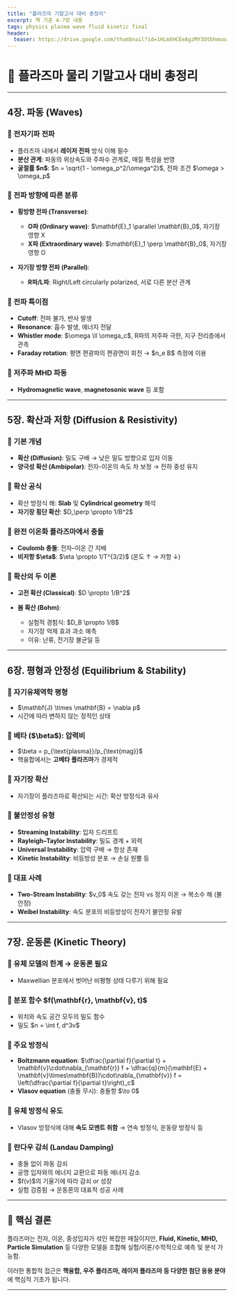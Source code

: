 ```yaml
---
title: "플라즈마 기말고사 대비 총정리"
excerpt: 책 기준 4-7장 내용
tags: physics plasma wave fluid kinetic final
header:
  teaser: https://drive.google.com/thumbnail?id=1HLmXHCEeAgzMY3OtbhmooaZoJ4l5akzR&sz=w1000
---
```


# 📘 플라즈마 물리 기말고사 대비 총정리

---

## **4장. 파동 (Waves)**

### 🔹 전자기파 전파

* 플라즈마 내에서 **레이저 전파** 방식 이해 필수
* **분산 관계**: 파동의 위상속도와 주파수 관계로, 매질 특성을 반영
* **굴절률 \$n\$**: \$n = \sqrt{1 - \omega\_p^2/\omega^2}\$, 전파 조건 \$\omega > \omega\_p\$

### 🔹 전파 방향에 따른 분류

* **횡방향 전파 (Transverse)**:

  * **O파 (Ordinary wave)**: \$\mathbf{E}\_1 \parallel \mathbf{B}\_0\$, 자기장 영향 X
  * **X파 (Extraordinary wave)**: \$\mathbf{E}\_1 \perp \mathbf{B}\_0\$, 자기장 영향 O
* **자기장 방향 전파 (Parallel)**:

  * **R파/L파**: Right/Left circularly polarized, 서로 다른 분산 관계

### 🔹 전파 특이점

* **Cutoff**: 전파 불가, 반사 발생
* **Resonance**: 흡수 발생, 에너지 전달
* **Whistler mode**: \$\omega \ll \omega\_c\$, R파의 저주파 극한, 지구 전리층에서 관측
* **Faraday rotation**: 평면 편광파의 편광면이 회전 → \$n\_e B\$ 측정에 이용

### 🔹 저주파 MHD 파동

* **Hydromagnetic wave**, **magnetosonic wave** 등 포함

---

## **5장. 확산과 저항 (Diffusion & Resistivity)**

### 🔹 기본 개념

* **확산 (Diffusion)**: 밀도 구배 → 낮은 밀도 방향으로 입자 이동
* **양극성 확산 (Ambipolar)**: 전자-이온의 속도 차 보정 → 전하 중성 유지

### 🔹 확산 공식

* 확산 방정식 해: **Slab** 및 **Cylindrical geometry** 해석
* **자기장 횡단 확산**: \$D\_\perp \propto 1/B^2\$

### 🔹 완전 이온화 플라즈마에서 충돌

* **Coulomb 충돌**: 전자–이온 간 지배
* **비저항 \$\eta\$**: \$\eta \propto 1/T^{3/2}\$ (온도 ↑ → 저항 ↓)

### 🔹 확산의 두 이론

* **고전 확산 (Classical)**: \$D \propto 1/B^2\$
* **봄 확산 (Bohm)**:

  * 실험적 경험식: \$D\_B \propto 1/B\$
  * 자기장 억제 효과 과소 예측
  * 이유: 난류, 전기장 불균일 등

---

## **6장. 평형과 안정성 (Equilibrium & Stability)**

### 🔹 자기유체역학 평형

* \$\mathbf{J} \times \mathbf{B} = \nabla p\$
* 시간에 따라 변하지 않는 정적인 상태

### 🔹 **베타 (\$\beta\$)**: 압력비

* \$\beta = p\_{\text{plasma}}/p\_{\text{mag}}\$
* 핵융합에서는 **고베타 플라즈마**가 경제적

### 🔹 자기장 확산

* 자기장이 플라즈마로 확산되는 시간: 확산 방정식과 유사

### 🔹 불안정성 유형

* **Streaming Instability**: 입자 드리프트
* **Rayleigh–Taylor Instability**: 밀도 경계 + 외력
* **Universal Instability**: 압력 구배 → 항상 존재
* **Kinetic Instability**: 비등방성 분포 → 손실 원뿔 등

### 🔹 대표 사례

* **Two-Stream Instability**: \$v\_0\$ 속도 갖는 전자 vs 정지 이온 → 복소수 해 (불안정)
* **Weibel Instability**: 속도 분포의 비등방성이 전자기 불안정 유발

---

## **7장. 운동론 (Kinetic Theory)**

### 🔹 유체 모델의 한계 → 운동론 필요

* Maxwellian 분포에서 벗어난 비평형 상태 다루기 위해 필요

### 🔹 분포 함수 \$f(\mathbf{r}, \mathbf{v}, t)\$

* 위치와 속도 공간 모두의 밀도 함수
* 밀도 \$n = \int f, d^3v\$

### 🔹 주요 방정식

* **Boltzmann equation**:
  \$\dfrac{\partial f}{\partial t} + \mathbf{v}\cdot\nabla\_{\mathbf{r}} f + \dfrac{q}{m}(\mathbf{E} + \mathbf{v}\times\mathbf{B})\cdot\nabla\_{\mathbf{v}} f = \left(\dfrac{\partial f}{\partial t}\right)\_c\$
* **Vlasov equation** (충돌 무시): 충돌항 \$\to 0\$

### 🔹 유체 방정식 유도

* Vlasov 방정식에 대해 **속도 모멘트 취함** → 연속 방정식, 운동량 방정식 등

### 🔹 **란다우 감쇠 (Landau Damping)**

* 충돌 없이 파동 감쇠
* 공명 입자와의 에너지 교환으로 파동 에너지 감소
* \$f(v)\$의 기울기에 따라 감쇠 or 성장
* 실험 검증됨 → 운동론의 대표적 성공 사례

---

## 📌 핵심 결론

플라즈마는 전자, 이온, 중성입자가 섞인 복잡한 매질이지만,
**Fluid, Kinetic, MHD, Particle Simulation** 등 다양한 모델을 조합해
실험/이론/수학적으로 예측 및 분석 가능함.

이러한 통합적 접근은 **핵융합, 우주 플라즈마, 레이저 플라즈마 등 다양한 첨단 응용 분야**에 핵심적 기초가 됩니다.

---